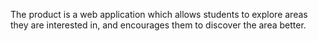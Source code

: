 The product is a web application which allows students to explore areas they are interested in, and encourages them to discover the area better.   

